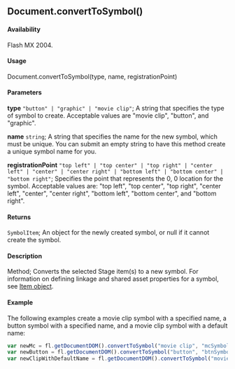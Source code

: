 ## Document.convertToSymbol()

#### Availability

Flash MX 2004.

#### Usage

Document.convertToSymbol(type, name, registrationPoint)

#### Parameters

**type** `"button" | "graphic" | "movie clip"`; A string that specifies the type of symbol to create. Acceptable values are "movie clip", "button", and "graphic".

**name** `string`; A string that specifies the name for the new symbol, which must be unique. You can submit an empty string to have this method create a unique symbol name for you.

**registrationPoint** `"top left" | "top center" | "top right" | "center left" | "center" | "center right" | "bottom left" | "bottom center" | "bottom right"`; Specifies the point that represents the 0, 0 location for the symbol. Acceptable values are: "top left", "top center", "top right", "center left", "center", "center right", "bottom left", "bottom center", and "bottom right".

#### Returns

`SymbolItem`; An object for the newly created symbol, or null if it cannot create the symbol.

#### Description

Method; Converts the selected Stage item(s) to a new symbol. For information on defining linkage and shared asset properties for a symbol, see [Item object](../Item_object/item_summary.md).

#### Example

The following examples create a movie clip symbol with a specified name, a button symbol with a specified name, and a movie clip symbol with a default name:

```javascript
var newMc = fl.getDocumentDOM().convertToSymbol("movie clip", "mcSymbolName", "top left");
var newButton = fl.getDocumentDOM().convertToSymbol("button", "btnSymbolName", "bottom right");
var newClipWithDefaultName = fl.getDocumentDOM().convertToSymbol("movie clip", "", "top left");
```
